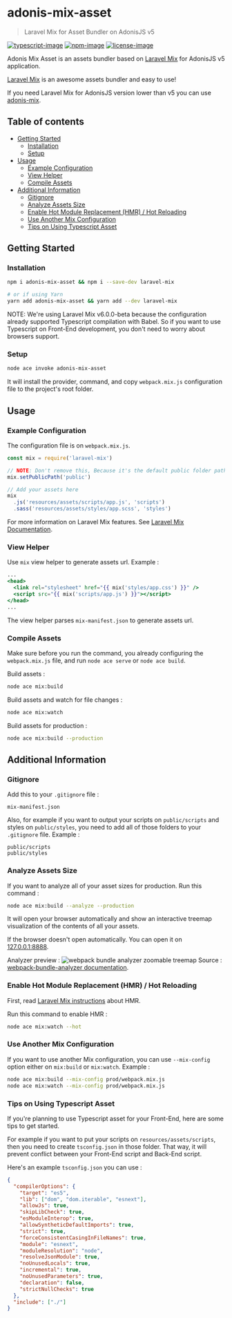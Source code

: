 # adonis-mix-asset
> Laravel Mix for Asset Bundler on AdonisJS v5

[![typescript-image]][typescript-url] [![npm-image]][npm-url] [![license-image]][license-url]

Adonis Mix Asset is an assets bundler based on [Laravel Mix](https://laravel-mix.com) for AdonisJS v5 application.

[Laravel Mix](https://laravel-mix.com) is an awesome assets bundler and easy to use!

If you need Laravel Mix for AdonisJS version lower than v5 you can use [adonis-mix](https://github.com/deathman92/adonis-mix).

<!-- START doctoc generated TOC please keep comment here to allow auto update -->
<!-- DON'T EDIT THIS SECTION, INSTEAD RE-RUN doctoc TO UPDATE -->
## Table of contents

- [Getting Started](#getting-started)
  - [Installation](#installation)
  - [Setup](#setup)
- [Usage](#usage)
  - [Example Configuration](#example-configuration)
  - [View Helper](#view-helper)
  - [Compile Assets](#compile-assets)
- [Additional Information](#additional-information)
  - [Gitignore](#gitignore)
  - [Analyze Assets Size](#analyze-assets-size)
  - [Enable Hot Module Replacement (HMR) / Hot Reloading](#enable-hot-module-replacement-hmr--hot-reloading)
  - [Use Another Mix Configuration](#use-another-mix-configuration)
  - [Tips on Using Typescript Asset](#tips-on-using-typescript-asset)

<!-- END doctoc generated TOC please keep comment here to allow auto update -->

## Getting Started

### Installation
```bash
npm i adonis-mix-asset && npm i --save-dev laravel-mix

# or if using Yarn
yarn add adonis-mix-asset && yarn add --dev laravel-mix
```

NOTE: We're using Laravel Mix v6.0.0-beta because the configuration already supported Typescript compilation with Babel. So if you want to use Typescript on Front-End development, you don't need to worry about browsers support.

### Setup
```bash
node ace invoke adonis-mix-asset
```
It will install the provider, command, and copy `webpack.mix.js` configuration file to the project's root folder.

## Usage

### Example Configuration
The configuration file is on `webpack.mix.js`.
```js
const mix = require('laravel-mix')

// NOTE: Don't remove this, Because it's the default public folder path on AdonisJS
mix.setPublicPath('public')

// Add your assets here
mix
  .js('resources/assets/scripts/app.js', 'scripts')
  .sass('resources/assets/styles/app.scss', 'styles')
```

For more information on Laravel Mix features. See [Laravel Mix Documentation](https://laravel-mix.com/docs).

### View Helper
Use `mix` view helper to generate assets url. Example :
```handlebars
...
<head>
  <link rel="stylesheet" href="{{ mix('styles/app.css') }}" />
  <script src="{{ mix('scripts/app.js') }}"></script>
</head>
...
```
The view helper parses `mix-manifest.json` to generate assets url.

### Compile Assets
Make sure before you run the command, you already configuring the `webpack.mix.js` file, and run `node ace serve` or `node ace build`.
 
Build assets :
```bash
node ace mix:build
```
Build assets and watch for file changes :
```bash
node ace mix:watch
```
Build assets for production :
```bash
node ace mix:build --production
```

## Additional Information

### Gitignore
Add this to your `.gitignore` file :
```.gitignore
mix-manifest.json
```
Also, for example if you want to output your scripts on `public/scripts` and styles on `public/styles`, you need to add all of those folders to your `.gitignore` file. Example :
```.gitignore
public/scripts
public/styles
```

### Analyze Assets Size
If you want to analyze all of your asset sizes for production. Run this command :
```bash
node ace mix:build --analyze --production
```
It will open your browser automatically and show an interactive treemap visualization of the contents of all your assets.

If the browser doesn't open automatically. You can open it on [127.0.0.1:8888](http://127.0.0.1:8888).

Analyzer preview :
![webpack bundle analyzer zoomable treemap](https://cloud.githubusercontent.com/assets/302213/20628702/93f72404-b338-11e6-92d4-9a365550a701.gif)
Source : [webpack-bundle-analyzer documentation](https://github.com/webpack-contrib/webpack-bundle-analyzer#readme).

### Enable Hot Module Replacement (HMR) / Hot Reloading
First, read [Laravel Mix instructions](https://laravel-mix.com/docs/hot-module-replacement) about HMR.

Run this command to enable HMR :
```bash
node ace mix:watch --hot
```

### Use Another Mix Configuration
If you want to use another Mix configuration, you can use `--mix-config` option either on `mix:build` or `mix:watch`. Example :
```bash
node ace mix:build --mix-config prod/webpack.mix.js
node ace mix:watch --mix-config prod/webpack.mix.js
```

### Tips on Using Typescript Asset
If you're planning to use Typescript asset for your Front-End, here are some tips to get started.

For example if you want to put your scripts on `resources/assets/scripts`, then you need to create `tsconfig.json` in those folder. That way, it will prevent conflict between your Front-End script and Back-End script.

Here's an example `tsconfig.json` you can use :
```json
{
  "compilerOptions": {
    "target": "es5",
    "lib": ["dom", "dom.iterable", "esnext"],
    "allowJs": true,
    "skipLibCheck": true,
    "esModuleInterop": true,
    "allowSyntheticDefaultImports": true,
    "strict": true,
    "forceConsistentCasingInFileNames": true,
    "module": "esnext",
    "moduleResolution": "node",
    "resolveJsonModule": true,
    "noUnusedLocals": true,
    "incremental": true,
    "noUnusedParameters": true,
    "declaration": false,
    "strictNullChecks": true
  },
  "include": ["./"]
}
```

[typescript-image]: https://img.shields.io/badge/Typescript-294E80.svg?style=for-the-badge&logo=typescript
[typescript-url]:  "typescript"

[npm-image]: https://img.shields.io/npm/v/adonis-mix-asset.svg?style=for-the-badge&logo=npm
[npm-url]: https://npmjs.org/package/adonis-mix-asset "npm"

[license-image]: https://img.shields.io/npm/l/adonis-mix-asset?color=blueviolet&style=for-the-badge
[license-url]: LICENSE.md "license"
